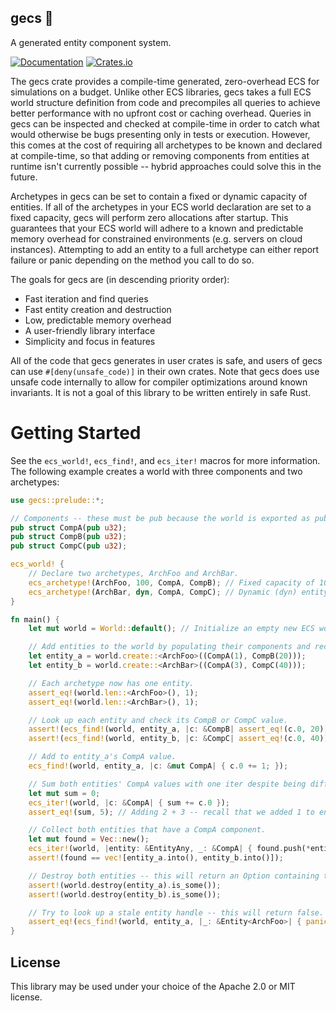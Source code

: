 gecs 🦎
-------
A generated entity component system.

[![Documentation](https://docs.rs/gecs/badge.svg)](https://docs.rs/gecs/)
[![Crates.io](https://img.shields.io/crates/v/gecs.svg)](https://crates.io/crates/gecs)

The gecs crate provides a compile-time generated, zero-overhead ECS for simulations
on a budget. Unlike other ECS libraries, gecs takes a full ECS world structure
definition from code and precompiles all queries to achieve better performance with
no upfront cost or caching overhead. Queries in gecs can be inspected and checked at
compile-time in order to catch what would otherwise be bugs presenting only in tests
or execution. However, this comes at the cost of requiring all archetypes to be known
and declared at compile-time, so that adding or removing components from entities at
runtime isn't currently possible -- hybrid approaches could solve this in the future.

Archetypes in gecs can be set to contain a fixed or dynamic capacity of entities. If
all of the archetypes in your ECS world declaration are set to a fixed capacity, gecs
will perform zero allocations after startup. This guarantees that your ECS world will
adhere to a known and predictable memory overhead for constrained environments (e.g.
servers on cloud instances). Attempting to add an entity to a full archetype can
either report failure or panic depending on the method you call to do so.

The goals for gecs are (in descending priority order):
- Fast iteration and find queries
- Fast entity creation and destruction
- Low, predictable memory overhead
- A user-friendly library interface
- Simplicity and focus in features

All of the code that gecs generates in user crates is safe, and users of gecs can
use `#[deny(unsafe_code)]` in their own crates. Note that gecs does use unsafe code
internally to allow for compiler optimizations around known invariants. It is not a
goal of this library to be written entirely in safe Rust.

# Getting Started

See the `ecs_world!`, `ecs_find!`, and `ecs_iter!` macros for more information.
The following example creates a world with three components and two archetypes:

```rust
use gecs::prelude::*;

// Components -- these must be pub because the world is exported as pub as well.
pub struct CompA(pub u32);
pub struct CompB(pub u32);
pub struct CompC(pub u32);

ecs_world! {
    // Declare two archetypes, ArchFoo and ArchBar.
    ecs_archetype!(ArchFoo, 100, CompA, CompB); // Fixed capacity of 100 entities.
    ecs_archetype!(ArchBar, dyn, CompA, CompC); // Dynamic (dyn) entity capacity.
}

fn main() {
    let mut world = World::default(); // Initialize an empty new ECS world.

    // Add entities to the world by populating their components and receive their handles.
    let entity_a = world.create::<ArchFoo>((CompA(1), CompB(20)));
    let entity_b = world.create::<ArchBar>((CompA(3), CompC(40)));

    // Each archetype now has one entity.
    assert_eq!(world.len::<ArchFoo>(), 1);
    assert_eq!(world.len::<ArchBar>(), 1);

    // Look up each entity and check its CompB or CompC value.
    assert!(ecs_find!(world, entity_a, |c: &CompB| assert_eq!(c.0, 20)));
    assert!(ecs_find!(world, entity_b, |c: &CompC| assert_eq!(c.0, 40)));

    // Add to entity_a's CompA value.
    ecs_find!(world, entity_a, |c: &mut CompA| { c.0 += 1; });

    // Sum both entities' CompA values with one iter despite being different archetypes.
    let mut sum = 0;
    ecs_iter!(world, |c: &CompA| { sum += c.0 });
    assert_eq!(sum, 5); // Adding 2 + 3 -- recall that we added 1 to entity_a's CompA.

    // Collect both entities that have a CompA component.
    let mut found = Vec::new();
    ecs_iter!(world, |entity: &EntityAny, _: &CompA| { found.push(*entity); });
    assert!(found == vec![entity_a.into(), entity_b.into()]);

    // Destroy both entities -- this will return an Option containing their components.
    assert!(world.destroy(entity_a).is_some());
    assert!(world.destroy(entity_b).is_some());

    // Try to look up a stale entity handle -- this will return false.
    assert_eq!(ecs_find!(world, entity_a, |_: &Entity<ArchFoo>| { panic!() }), false);
}
```
License
-------

This library may be used under your choice of the Apache 2.0 or MIT license.
